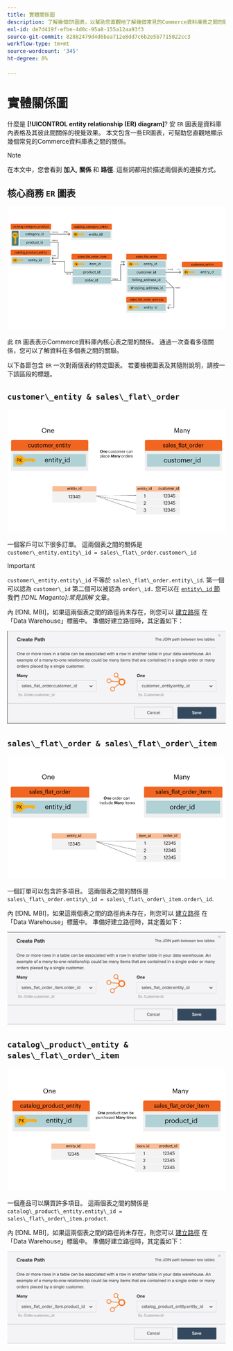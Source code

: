 ```yaml
---
title: 實體關係圖
description: 了解幾個ER圖表，以幫助您直觀地了解幾個常見的Commerce資料庫表之間的關係。
exl-id: de7d419f-efbe-4d0c-95a8-155a12aa93f3
source-git-commit: 82882479d4d6bea712e8dd7c6b2e5b7715022cc3
workflow-type: tm+mt
source-wordcount: '345'
ht-degree: 0%

---
```


# 實體關係圖

什麼是 **[!UICONTROL entity relationship (ER) diagram]**? 安 `ER` 圖表是資料庫內表格及其彼此間關係的視覺效果。 本文包含一些ER圖表，可幫助您直觀地顯示幾個常見的Commerce資料庫表之間的關係。

>[!NOTE]
>
>在本文中，您會看到 **加入**, **關係** 和 **路徑**. 這些詞都用於描述兩個表的連接方式。

## 核心商務 `ER` 圖表

![4_DB_Chart](../../assets/4_DB_Chart.png)

此 `ER` 圖表表示Commerce資料庫內核心表之間的關係。 通過一次查看多個關係，您可以了解資料在多個表之間的關聯。

以下各節包含 `ER` 一次對兩個表的特定圖表。 若要檢視圖表及其隨附說明，請按一下該區段的標題。

## `customer\_entity & sales\_flat\_order`

![一個客戶多訂單](../../assets/2_OneCustomerManyOrders.png)

一個客戶可以下很多訂單。 這兩個表之間的關係是 `customer\_entity.entity\_id = sales\_flat\_order.customer\_id`

>[!IMPORTANT]
>
>`customer\_entity.entity\_id` 不等於 `sales\_flat\_order.entity\_id`. 第一個可以認為 `customer\_id` 第二個可以被認為 `order\_id.` 您可以在 [`entity\_id` 節](https://support.magento.com/hc/en-us/articles/360016729951) 我們 _[!DNL Magento]:常見誤解_ 文章。

內 [!DNL MBI]，如果這兩個表之間的路徑尚未存在，則您可以 [建立路徑](../data-warehouse-mgr/create-paths-calc-columns.md) 在「Data Warehouse」標籤中。 準備好建立路徑時，其定義如下：

![](../../assets/SFO___CE_path.png)

## `sales\_flat\_order & sales\_flat\_order\_item`

![1_OneOrderManyItems](../../assets/1_OneOrderManyItems.png)

一個訂單可以包含許多項目。 這兩個表之間的關係是 `sales\_flat\_order.entity\_id = sales\_flat\_order\_item.order\_id`.

內 [!DNL MBI]，如果這兩個表之間的路徑尚未存在，則您可以 [建立路徑](../data-warehouse-mgr/create-paths-calc-columns.md) 在「Data Warehouse」標籤中。 準備好建立路徑時，其定義如下：

![](../../assets/SFOI___SFO_path.png)

## `catalog\_product\_entity & sales\_flat\_order\_item`

![3_OneProductManyTimes](../../assets/3_OneProductManyTimes.png)

一個產品可以購買許多項目。 這兩個表之間的關係是 `catalog\_product\_entity.entity\_id = sales\_flat\_order\_item.product`.

內 [!DNL MBI]，如果這兩個表之間的路徑尚未存在，則您可以 [建立路徑](../data-warehouse-mgr/create-paths-calc-columns.md) 在「Data Warehouse」標籤中。 準備好建立路徑時，其定義如下：

![](../../assets/SFOI___CPE_path.png)
